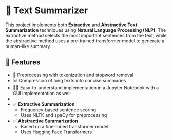 
# 📝 Text Summarizer

This project implements both **Extractive** and **Abstractive Text Summarization** techniques using **Natural Language Processing (NLP)**. The extractive method selects the most important sentences from the text, while the abstractive method uses a pre-trained transformer model to generate a human-like summary.

## 🚀 Features

- 🧠 Preprocessing with tokenization and stopword removal
- 📊 Compression of long texts into concise summaries
- 👩‍💻 Easy-to-understand implementation in a Jupyter Notebook with a GUI implementation as well
- 
- ✅ **Extractive Summarization**
  - Frequency-based sentence scoring
  - Uses NLTK and spaCy for preprocessing
- ✅ **Abstractive Summarization**
  - Based on a fine-tuned transformer model 
  - Uses Hugging Face Transformers
    
